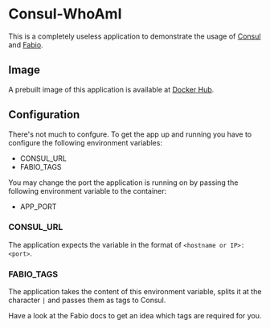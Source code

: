 # Consul-WhoAmI

This is a completely useless application to demonstrate the usage of [Consul](https://consul.io) and [Fabio](https://github.com/fabiolb/fabio).

## Image

A prebuilt image of this application is available at [Docker Hub](https://hub.docker.com/r/baez90/consul-whoami/).

## Configuration

There's not much to confgure.
To get the app up and running you have to configure the following environment variables:

* CONSUL_URL
* FABIO_TAGS

You may change the port the application is running on by passing the following environment variable to the container:

* APP_PORT

### CONSUL_URL

The application expects the variable in the format of `<hostname or IP>:<port>`.

### FABIO_TAGS

The application takes the content of this environment variable, splits it at the character `|` and passes them as tags to Consul.

Have a look at the Fabio docs to get an idea which tags are required for you.
